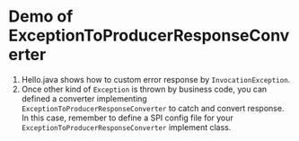 # Demo of ExceptionToProducerResponseConverter

1. Hello.java shows how to custom error response by `InvocationException`.
2. Once other kind of `Exception` is thrown by business code, you can defined a converter implementing `ExceptionToProducerResponseConverter`  to catch and convert response.
In this case, remember to define a SPI config file for your `ExceptionToProducerResponseConverter` implement class.